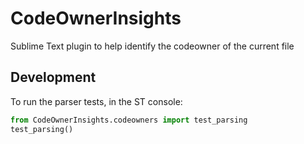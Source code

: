 # CodeOwnerInsights
Sublime Text plugin to help identify the codeowner of the current file

## Development

To run the parser tests, in the ST console:

```python
from CodeOwnerInsights.codeowners import test_parsing
test_parsing()
```
